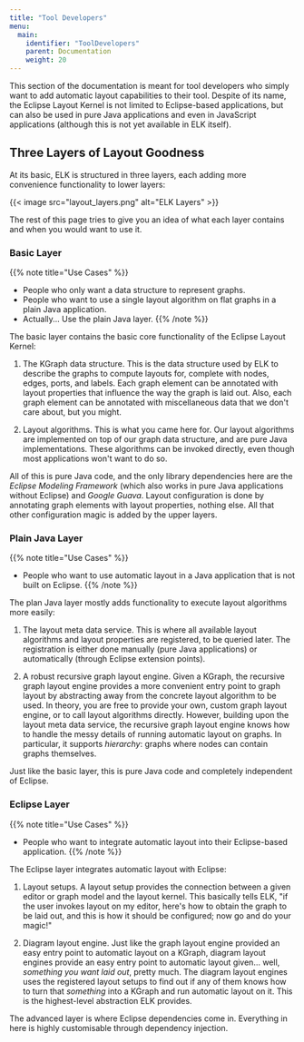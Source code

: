 ```yaml
---
title: "Tool Developers"
menu:
  main:
    identifier: "ToolDevelopers"
    parent: Documentation
    weight: 20
---
```


This section of the documentation is meant for tool developers who simply want to add automatic layout capabilities to their tool. Despite of its name, the Eclipse Layout Kernel is not limited to Eclipse-based applications, but can also be used in pure Java applications and even in JavaScript applications (although this is not yet available in ELK itself).


## Three Layers of Layout Goodness

At its basic, ELK is structured in three layers, each adding more convenience functionality to lower layers:

{{< image src="layout_layers.png" alt="ELK Layers" >}}

The rest of this page tries to give you an idea of what each layer contains and when you would want to use it.

### Basic Layer

{{% note title="Use Cases" %}}
* People who only want a data structure to represent graphs.
* People who want to use a single layout algorithm on flat graphs in a plain Java application.
* Actually... Use the plain Java layer.
{{% /note %}}

The basic layer contains the basic core functionality of the Eclipse Layout Kernel:

1. The KGraph data structure. This is the data structure used by ELK to describe the graphs to compute layouts for, complete with nodes, edges, ports, and labels. Each graph element can be annotated with layout properties that influence the way the graph is laid out. Also, each graph element can be annotated with miscellaneous data that we don't care about, but you might.

1. Layout algorithms. This is what you came here for. Our layout algorithms are implemented on top of our graph data structure, and are pure Java implementations. These algorithms can be invoked directly, even though most applications won't want to do so.

All of this is pure Java code, and the only library dependencies here are the _Eclipse Modeling Framework_ (which also works in pure Java applications without Eclipse) and _Google Guava_. Layout configuration is done by annotating graph elements with layout properties, nothing else. All that other configuration magic is added by the upper layers.

### Plain Java Layer

{{% note title="Use Cases" %}}
* People who want to use automatic layout in a Java application that is not built on Eclipse.
{{% /note %}}

The plan Java layer mostly adds functionality to execute layout algorithms more easily:

1. The layout meta data service. This is where all available layout algorithms and layout properties are registered, to be queried later. The registration is either done manually (pure Java applications) or automatically (through Eclipse extension points).

1. A robust recursive graph layout engine. Given a KGraph, the recursive graph layout engine provides a more convenient entry point to graph layout by abstracting away from the concrete layout algorithm to be used. In theory, you are free to provide your own, custom graph layout engine, or to call layout algorithms directly. However, building upon the layout meta data service, the recursive graph layout engine knows how to handle the messy details of running automatic layout on graphs. In particular, it supports _hierarchy_: graphs where nodes can contain graphs themselves.

Just like the basic layer, this is pure Java code and completely independent of Eclipse.

### Eclipse Layer

{{% note title="Use Cases" %}}
* People who want to integrate automatic layout into their Eclipse-based application.
{{% /note %}}

The Eclipse layer integrates automatic layout with Eclipse:

1. Layout setups. A layout setup provides the connection between a given editor or graph model and the layout kernel. This basically tells ELK, "if the user invokes layout on my editor, here's how to obtain the graph to be laid out, and this is how it should be configured; now go and do your magic!"

1. Diagram layout engine. Just like the graph layout engine provided an easy entry point to automatic layout on a KGraph, diagram layout engines provide an easy entry point to automatic layout given... well, _something you want laid out_, pretty much. The diagram layout engines uses the registered layout setups to find out if any of them knows how to turn that _something_ into a KGraph and run automatic layout on it. This is the highest-level abstraction ELK provides.

The advanced layer is where Eclipse dependencies come in. Everything in here is highly customisable through dependency injection.
